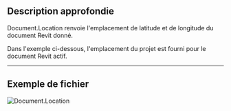 ## Description approfondie
Document.Location renvoie l'emplacement de latitude et de longitude du document Revit donné.

Dans l'exemple ci-dessous, l'emplacement du projet est fourni pour le document Revit actif.
___
## Exemple de fichier

![Document.Location](./Revit.Application.Document.Location_img.jpg)
